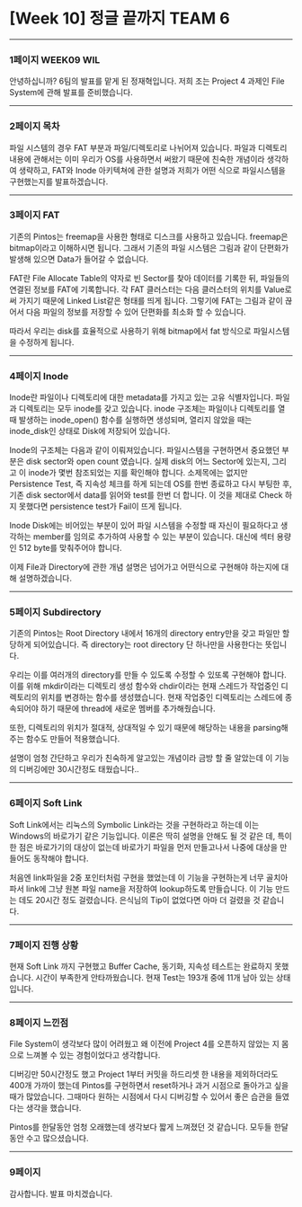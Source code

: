 # [Week 10] 정글 끝까지 TEAM 6


**********

### 1페이지 WEEK09 WIL

안녕하십니까? 6팀의 발표를 맡게 된 정재혁입니다.
저희 조는 Project 4 과제인 File System에 관해 발표를 준비했습니다.

***********

### 2페이지 목차

파일 시스템의 경우 FAT 부분과 파일/디렉토리로 나뉘어져 있습니다. 파일과 디렉토리 내용에 관해서는 이미 우리가 OS를 사용하면서 써왔기 때문에 친숙한 개념이라 생각하여 생략하고, FAT와 Inode 아키텍쳐에 관한 설명과 저희가 어떤 식으로 파일시스템을 구현했는지를 발표하겠습니다.

***********

### 3페이지 FAT

기존의 Pintos는 freemap을 사용한 형태로 디스크를 사용하고 있습니다. freemap은 bitmap이라고 이해하시면 됩니다. 그래서 기존의 파일 시스템은 그림과 같이 단편화가 발생해 있으면 Data가 들어갈 수 없습니다.

FAT란 File Allocate Table의 약자로 빈 Sector를 찾아 데이터를 기록한 뒤, 파일들의 연결된 정보를 FAT에 기록합니다. 각 FAT 클러스터는 다음 클러스터의 위치를 Value로 써 가지기 때문에 Linked List같은 형태를 띄게 됩니다. 그렇기에 FAT는 그림과 같이 끊어서 다음 파일의 정보를 저장할 수 있어 단편화를 최소화 할 수 있습니다.

따라서 우리는 disk를 효율적으로 사용하기 위해 bitmap에서 fat 방식으로 파일시스템을 수정하게 됩니다.

***********

### 4페이지 Inode

 Inode란 파일이나 디렉토리에 대한 metadata를 가지고 있는 고유 식별자입니다. 파일과 디렉토리는 모두 inode를 갖고 있습니다. inode 구조체는 파일이나 디렉토리를 열 때 발생하는 inode_open() 함수를 실행하면 생성되며, 열리지 않았을 때는 inode_disk인 상태로 Disk에 저장되어 있습니다.

 Inode의 구조체는 다음과 같이 이뤄져있습니다. 파일시스템을 구현하면서 중요했던 부분은 disk sector와 open count 였습니다. 실제 disk의 어느 Sector에 있는지, 그리고 이 inode가 몇번 참조되었는 지를 확인해야 합니다. 소제목에는 없지만 Persistence Test, 즉 지속성 체크를 하게 되는데 OS를 한번 종료하고 다시 부팅한 후, 기존 disk sector에서 data를 읽어와 test를 한번 더 합니다. 이 것을 제대로 Check 하지 못했다면 persistence test가 Fail이 뜨게 됩니다.

 Inode Disk에는 비어있는 부분이 있어 파일 시스템을 수정할 때 자신이 필요하다고 생각하는 member를 임의로 추가하여 사용할 수 있는 부분이 있습니다. 대신에 섹터 용량인 512 byte를 맞춰주어야 합니다.

 이제 File과 Directory에 관한 개념 설명은 넘어가고 어떤식으로 구현해야 하는지에 대해 설명하겠습니다.

***********

### 5페이지 Subdirectory

기존의 Pintos는 Root Directory 내에서 16개의 directory entry만을 갖고 파일만 할당하게 되어있습니다. 즉 directory는 root directory 단 하나만을 사용한다는 뜻입니다.

우리는 이를 여러개의 directory를 만들 수 있도록 수정할 수 있또록 구현해야 합니다. 이를 위해 mkdir이라는 디렉토리 생성 함수와 chdir이라는 현재 스레드가 작업중인 디렉토리의 위치를 변경하는 함수를 생성했습니다. 현재 작업중인 디렉토리는 스레드에 종속되어야 하기 때문에 thread에 새로운 멤버를 추가해줬습니다.

또한, 디렉토리의 위치가 절대적, 상대적일 수 있기 때문에 해당하는 내용을 parsing해주는 함수도 만들어 적용했습니다.

설명이 엄청 간단하고 우리가 친숙하게 알고있는 개념이라 금방 할 줄 알았는데 이 기능의 디버깅에만 30시간정도 태웠습니다..

************

### 6페이지 Soft Link

Soft Link에서는 리눅스의 Symbolic Link라는 것을 구현하라고 하는데 이는 Windows의 바로가기 같은 기능입니다. 이론은 딱히 설명을 안해도 될 것 같은 데, 특이한 점은 바로가기의 대상이 없는데 바로가기 파일을 먼저 만들고나서 나중에 대상을 만들어도 동작해야 합니다.

처음엔 link파일을 2중 포인터처럼 구현을 했었는데 이 기능을 구현하는게 너무 골치아파서 link에 그냥 원본 파일 name을 저장하여 lookup하도록 만들습니다. 이 기능 만드는 데도 20시간 정도 걸렸습니다. 은식님의 Tip이 없었다면 아마 더 걸렸을 것 같습니다.

************

### 7페이지 진행 상황

현재 Soft Link 까지 구현했고 Buffer Cache, 동기화, 지속성 테스트는 완료하지 못했습니다. 시간이 부족한게 안타까웠습니다. 현재 Test는 193개 중에 11개 남아 있는 상태입니다.

************

### 8페이지 느낀점

File System이 생각보다 많이 어려웠고 왜 이전에 Project 4를 오픈하지 않았는 지 몸으로 느껴볼 수 있는 경험이었다고 생각합니다.

디버깅만 50시간정도 했고 Project 1부터 커밋을 하드리셋 한 내용을 제외하더라도 400개 가까이 했는데 Pintos를 구현하면서 reset하거나 과거 시점으로 돌아가고 싶을 때가 많았습니다. 그때마다 원하는 시점에서 다시 디버깅할 수 있어서 좋은 습관을 들였다는 생각을 했습니다.

Pintos를 한달동안 엄청 오래했는데 생각보다 짧게 느껴졌던 것 같습니다. 모두들 한달동안 수고 많으셨습니다.

************

### 9페이지

감사합니다. 발표 마치겠습니다.
